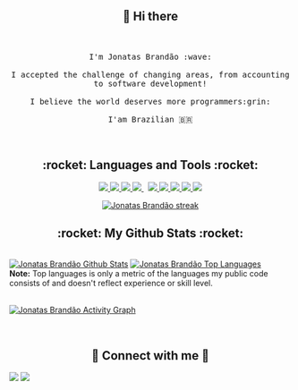 <h2 align="center"> 👋 Hi there </h2>

<p align="center">
  <br><br>
  <samp>
    I'm Jonatas Brandão :wave:
    <br><br>
    I accepted the challenge of changing areas, from accounting to software development!
    <br><br>
    I believe the world deserves more programmers:grin:
    <br><br>
    I'am Brazilian 🇧🇷
  </samp>
</p>

<br>

<h2 align="center"> :rocket: Languages and Tools :rocket:</h2>

<p align="center"> 
    <a href="https://developer.mozilla.org/en-US/docs/Web/JavaScript" target="_blank"> <img src="https://img.icons8.com/color/48/000000/javascript.png"/> </a> 
    <a href="https://www.w3.org/html/" target="_blank"> <img src="https://img.icons8.com/color/48/000000/html-5.png"/> </a> 
    <a href="https://www.w3schools.com/css/" target="_blank"> <img src="https://img.icons8.com/color/48/000000/css3.png"/> </a>  
    <a style="padding-right:8px;" href="https://nodejs.org" target="_blank"> <img src="https://img.icons8.com/color/48/000000/nodejs.png"/> </a> 
    <a href="https://git-scm.com/" target="_blank"> <img src="https://img.icons8.com/color/48/000000/git.png"/> </a>
    <a href="https://reactjs.org/" target="_blank"> <img src="https://img.icons8.com/color/48/000000/react-native.png"/> </a>
    <a href="https://www.w3.org/html/" target="_blank"> <img src="https://img.icons8.com/color/48/000000/postgreesql.png"/> </a>
    <a href="https://www.docker.com/" target="_blank"> <img src="https://img.icons8.com/color/48/000000/docker.png"/> </a>
    <a href="https://ubuntu.com/" target="_blank"> <img src="https://img.icons8.com/color/48/000000/ubuntu--v1.png"/> </a>
</p>

<p align="center">
    <a href="https://github.com/jonbrand/github-readme-streak-stats">
        <img title="🔥 Get streak stats for your profile at git.io/streak-stats" alt="Jonatas Brandão streak" src="https://github-readme-streak-stats.herokuapp.com/?user=jonbrand&theme=black-ice&hide_border=true&stroke=0000&background=060A0CD0"/>
    </a>
</p>

<h2 align="center"> :rocket: My Github Stats :rocket:</h2>

  <br/>
    <a href="https://github.com/jonbrand/github-readme-stats"><img alt="Jonatas Brandão Github Stats" src="https://github-readme-stats.vercel.app/api?username=jonbrand&show_icons=true&count_private=true&theme=react&hide_border=true&bg_color=0D1117" /></a>
  <a href="https://github.com/jonbrand/github-readme-stats"><img alt="Jonatas Brandão Top Languages" src="https://github-readme-stats.vercel.app/api/top-langs/?username=SubhamRaoniar28&langs_count=8&count_private=true&layout=compact&theme=react&hide_border=true&bg_color=0D1117" /></a>
  <br/>
  <b>Note:</b> Top languages is only a metric of the languages my public code consists of and doesn't reflect experience or skill level.


<br/>
<br/>

<a href="https://github.com/jonbrand/github-readme-activity-graph"><img alt="Jonatas Brandão Activity Graph" src="https://activity-graph.herokuapp.com/graph?username=jonbrand&bg_color=0D1117&color=5BCDEC&line=5BCDEC&point=FFFFFF&hide_border=true" /></a>

<br/>

<h2 align="center"> 🤙 Connect with me 🤙</h2>
<p align="center">

<a href = "https://www.linkedin.com/in/jonatas-brand%C3%A3o/"><img src="https://img.icons8.com/fluent/48/000000/linkedin.png"/></a>
<a href = "https://www.instagram.com/jon_brand/"><img src="https://img.icons8.com/fluent/48/000000/instagram-new.png"/></a>

</p>

